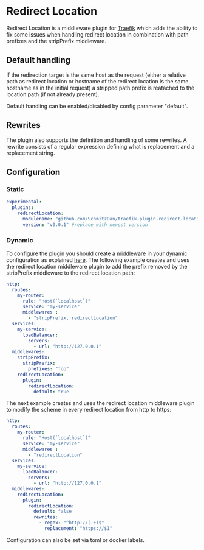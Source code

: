 # Redirect Location

Redirect Location is a middleware plugin for [Traefik](https://traefik.io) which adds the ability to fix some issues when handling redirect location in combination with path prefixes and the stripPrefix middleware.

## Default handling
If the redirection target is the same host as the request (either a relative path as redirect location or hostname of the redirect location is the same hostname as in the initial request) a stripped path prefix is reatached to the location path (if not already present).

Default handling can be enabled/disabled by config parameter "default".

## Rewrites
The plugin also supports the definition and handling of some rewrites. A rewrite consists of a regular expression defining what is replacement and a replacement string. 

## Configuration

### Static

```yaml
experimental:
  plugins:
    redirectLocation:
      modulename: "github.com/SchmitzDan/traefik-plugin-redirect-location"
      version: "v0.0.1" #replace with newest version
```

### Dynamic

To configure the  plugin you should create a [middleware](https://docs.traefik.io/middlewares/overview/) in your dynamic configuration as explained [here](https://docs.traefik.io/middlewares/overview/). 
The following example creates and uses the redirect location middleware plugin to add the prefix removed by the stripPrefix middleware to the redirect location path:

```yaml
http:
  routes:
    my-router:
      rule: "Host(`localhost`)"
      service: "my-service"
      middlewares : 
        - "stripPrefix, redirectLocation"
  services:
    my-service:
      loadBalancer:
        servers:
          - url: "http://127.0.0.1"
  middlewares:
    stripPrefix:
      stripPrefix:
        prefixes: "foo"
    redirectLocation:
      plugin:
        redirectLocation:
          default: true
```

The next example creates and uses the redirect location middleware plugin to modify the scheme in every redirect location from http to https:

```yaml
http:
  routes:
    my-router:
      rule: "Host(`localhost`)"
      service: "my-service"
      middlewares : 
        - "redirectLocation"
  services:
    my-service:
      loadBalancer:
        servers:
          - url: "http://127.0.0.1"
  middlewares:
    redirectLocation:
      plugin:
        redirectLocation:
          default: false
          rewrites:
            - regex: "^http://(.+)$"
              replacement: "https://$1"
```

Configuration can also be set via toml or docker labels.
